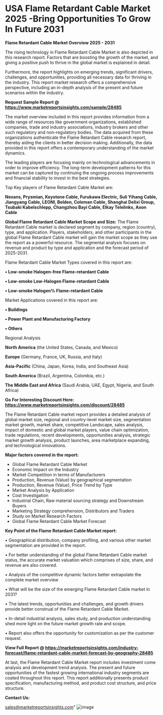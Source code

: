 # USA Flame Retardant Cable Market 2025 -Bring Opportunities To Grow In Future 2031

<Strong> Flame Retardant Cable Market Overview 2025 - 2031</strong>

The rising technology in Flame Retardant Cable Market is also depicted in this research report. Factors that are boosting the growth of the market, and giving a positive push to thrive in the global market is explained in detail.

Furthermore, the report highlights on emerging trends, significant drivers, challenges, and opportunities, providing all necessary data for thriving in the industry. This report market research offers a comprehensive perspective, including an in-depth analysis of the present and future scenarios within the industry.

<strong>Request Sample Report @ <a href=https://www.marketreportsinsights.com/sample/28485>https://www.marketreportsinsights.com/sample/28485</a></strong>

The market overview included in this report provides information from a wide range of resources like government organizations, established companies, trade and industry associations, industry brokers and other such regulatory and non-regulatory bodies. The data acquired from these organizations authenticate the Flame Retardant Cable research report, thereby aiding the clients in better decision making. Additionally, the data provided in this report offers a contemporary understanding of the market dynamics.

The leading players are focusing mainly on technological advancements in order to improve efficiency. The long-term development patterns for this market can be captured by continuing the ongoing process improvements and financial stability to invest in the best strategies.

Top Key players of Flame Retardant Cable Market are:

<strong>Nexans, Prysmian, Keystone Cable, Furukawa Electric, Suli Yihang Cable, Jiangyang Cable, LEONI, Belden, Coleman Cable, Shanghai Delixi Group, Tsubaki Kabelschlepp, Changzhou Bayi Cable, Elkay Telelinks, Axon Cable</strong>

<strong><b>Global Flame Retardant Cable Market Scope and Size:</b></strong>
The Flame Retardant Cable market is declared segment by company, region (country), type, and application. Players, stakeholders, and other participants in the global Flame Retardant Cable market will gain the market scope as they use the report as a powerful resource. The segmental analysis focuses on revenue and product by type and application and the forecast period of 2025-2031.

Flame Retardant Cable Market Types covered in this report are:

<strong>• Low-smoke Halogen-free Flame-retardant Cable

• Low-smoke Low-Halogen Flame-retardant Cable

• Low-smoke Halogen% Flame-retardant Cable</strong>

Market Applications covered in this report are:

<strong>• Buildings

• Power Plant and Manufacturing Factory

• Others</strong> 

Regional Analysis

<strong>North America</strong> (the United States, Canada, and Mexico)

<strong>Europe</strong> (Germany, France, UK, Russia, and Italy)

<strong>Asia-Pacific</strong> (China, Japan, Korea, India, and Southeast Asia)

<strong>South America</strong> (Brazil, Argentina, Colombia, etc.)

<strong>The Middle East and Africa</strong> (Saudi Arabia, UAE, Egypt, Nigeria, and South Africa)

<strong>Go For Interesting Discount Here: <a href=https://www.marketreportsinsights.com/discount/28485>https://www.marketreportsinsights.com/discount/28485</a></strong>

The Flame Retardant Cable market report provides a detailed analysis of global market size, regional and country-level market size, segmentation market growth, market share, competitive Landscape, sales analysis, impact of domestic and global market players, value chain optimization, trade regulations, recent developments, opportunities analysis, strategic market growth analysis, product launches, area marketplace expanding, and technological innovations.

<strong><b>Major factors covered in the report:</b></strong>
<ul>
  <li>Global Flame Retardant Cable Market </li>
  <li>Economic Impact on the Industry</li>
  <li>Market Competition in terms of Manufacturers</li>
  <li>Production, Revenue (Value) by geographical segmentation</li>
  <li>Production, Revenue (Value), Price Trend by Type</li>
  <li>Market Analysis by Application</li>
  <li>Cost Investigation</li>
  <li>Industrial Chain, Raw material sourcing strategy and Downstream Buyers</li>
  <li>Marketing Strategy comprehension, Distributors and Traders</li>
  <li>Study on Market Research Factors</li>
  <li>Global Flame Retardant Cable Market Forecast</li>
</ul>

<strong><b>Key Point of the Flame Retardant Cable Market report:</b></strong>

• Geographical distribution, company profiling, and various other market segmentation are provided in the report.

• For better understanding of the global Flame Retardant Cable market status, the accurate market valuation which comprises of size, share, and revenue are also covered.

• Analysis of the competitive dynamic factors better extrapolate the complete market overview

• What will be the size of the emerging Flame Retardant Cable market in 2031?

• The latest trends, opportunities and challenges, and growth drivers provide better construal of the Flame Retardant Cable Market.

• In-detail industrial analysis, sales study, and production understanding shed more light on the future market growth rate and scope.

• Report also offers the opportunity for customization as per the customer request.

<strong><b>View Full Report @ <a href=https://marketreportsinsights.com/industry-forecast/flame-retardant-cable-market-forecast-by-geography-28485>https://marketreportsinsights.com/industry-forecast/flame-retardant-cable-market-forecast-by-geography-28485</a></b></strong>


At last, the Flame Retardant Cable Market report includes investment come analysis and development trend analysis. The present and future opportunities of the fastest growing international industry segments are coated throughout this report. This report additionally presents product specification, manufacturing method, and product cost structure, and price structure.

<strong>Contact Us:</strong>

sales@marketreportsinsights.com"
![image](https://github.com/user-attachments/assets/b2f824bb-b603-4fc8-81cc-d55785b3fb4f)
